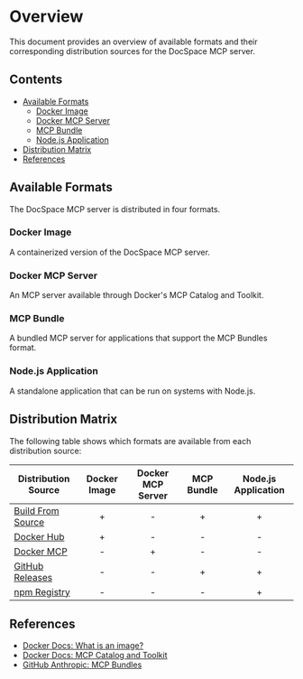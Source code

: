 # Overview

This document provides an overview of available formats and their corresponding
distribution sources for the DocSpace MCP server.

## Contents

- [Available Formats](#available-formats)
	- [Docker Image](#docker-image)
	- [Docker MCP Server](#docker-mcp-server)
	- [MCP Bundle](#mcp-bundle)
	- [Node.js Application](#nodejs-application)
- [Distribution Matrix](#distribution-matrix)
- [References](#references)

## Available Formats

The DocSpace MCP server is distributed in four formats.

### Docker Image

A containerized version of the DocSpace MCP server.

### Docker MCP Server

An MCP server available through Docker's MCP Catalog and Toolkit.

### MCP Bundle

A bundled MCP server for applications that support the MCP Bundles format.

### Node.js Application

A standalone application that can be run on systems with Node.js.

## Distribution Matrix

The following table shows which formats are available from each distribution
source:

| Distribution Source | Docker Image | Docker MCP Server | MCP Bundle | Node.js Application |
| ------------------- | :----------: | :---------------: | :--------: | :-----------------: |
| [Build From Source] |      +       |         -         |     +      |          +          |
| [Docker Hub]        |      +       |         -         |     -      |          -          |
| [Docker MCP]        |      -       |         +         |     -      |          -          |
| [GitHub Releases]   |      -       |         -         |     +      |          +          |
| [npm Registry]      |      -       |         -         |     -      |          +          |

## References

- [Docker Docs: What is an image?]
- [Docker Docs: MCP Catalog and Toolkit]
- [GitHub Anthropic: MCP Bundles]

<!-- Footnotes -->

[Docker Docs: What is an image?]: https://docs.docker.com/get-started/docker-concepts/the-basics/what-is-an-image/
[Docker Docs: MCP Catalog and Toolkit]: https://docs.docker.com/ai/mcp-catalog-and-toolkit/
[GitHub Anthropic: MCP Bundles]: https://github.com/anthropics/mcpb/

[Build From Source]: ./build-from-source.md
[Docker Hub]: ./docker-hub.md
[Docker MCP]: ./docker-mcp.md
[GitHub Releases]: ./github-releases.md
[npm Registry]: ./npm-registry.md
